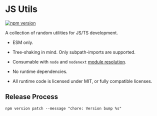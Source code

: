 # JS Utils

[![npm version](https://img.shields.io/npm/v/@oliversalzburg%2Fjs-utils)](https://www.npmjs.com/package/@oliversalzburg%2Fjs-utils)

A collection of random utilities for JS/TS development.

-   ESM only.

-   Tree-shaking in mind. Only subpath-imports are supported.

-   Consumable with `node` and `nodenext` [module resolution](https://www.typescriptlang.org/tsconfig/#moduleResolution).

-   No runtime dependencies.

-   All runtime code is licensed under MIT, or fully compatible licenses.

## Release Process

```
npm version patch --message "chore: Version bump %s"
```
